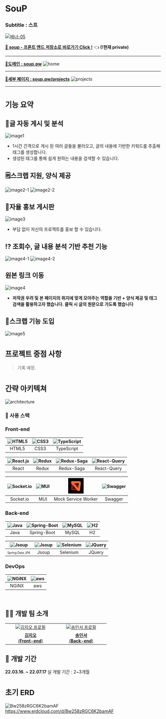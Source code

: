 <h1>SouP </h1>
<h3>Subtitle : 스프</h3>


[![배너-05](https://user-images.githubusercontent.com/94730032/177748360-33b02f88-e191-439d-a250-3a0e952ab5fd.jpg)](https://soup.pw)

[**🔗 soup - 프론트 엔드 저장소로 바로가기 Click !**](https://github.com/plrs9816/soup-frontend/) 👈  **(!현재 private)**


<hr>

**[🔗도메인 : soup.pw](https://soup.pw)**
![home](https://user-images.githubusercontent.com/94730032/180217883-243b428a-d5c7-404b-9857-333511a807de.gif)

<hr>

**[🔗세부 페이지 : soup.pw/projects](https://soup.pw/projects)**
![projects](https://user-images.githubusercontent.com/94730032/180216226-d1541e8f-124d-44f1-ba79-a54936e0ec5b.gif)

<hr>

# <small>기능 요약</small>
## 🚀글 자동 게시 및 분석
![image1](https://s3.us-west-2.amazonaws.com/secure.notion-static.com/0b77c66c-872c-4b87-a296-46e6467d53e8/Untitled.png?X-Amz-Algorithm=AWS4-HMAC-SHA256&X-Amz-Content-Sha256=UNSIGNED-PAYLOAD&X-Amz-Credential=AKIAT73L2G45EIPT3X45%2F20220721%2Fus-west-2%2Fs3%2Faws4_request&X-Amz-Date=20220721T132337Z&X-Amz-Expires=86400&X-Amz-Signature=7cea0f33e6f9b31e2d05c54389a1c1893a8851da58a2bdcf283b3c01b7556d31&X-Amz-SignedHeaders=host&response-content-disposition=filename%20%3D%22Untitled.png%22&x-id=GetObject)
- 1시간 간격으로 게시 된 여러 글들을 불러오고, 글의 내용에 기반한 키워드를 추출해 태그를 생성합니다.
- 생성된 태그를 통해 쉽게 원하는 내용을 검색할 수 있습니다.



## 🗒️스크랩 지원, 양식 제공
![image2-1](https://s3.us-west-2.amazonaws.com/secure.notion-static.com/34f559b6-f0bc-4cc1-9421-23c8aafbee5e/Untitled.png?X-Amz-Algorithm=AWS4-HMAC-SHA256&X-Amz-Content-Sha256=UNSIGNED-PAYLOAD&X-Amz-Credential=AKIAT73L2G45EIPT3X45%2F20220721%2Fus-west-2%2Fs3%2Faws4_request&X-Amz-Date=20220721T133145Z&X-Amz-Expires=86400&X-Amz-Signature=728a6db0b17f48237fae46f3b11a8fdc1395971b52ad953379226ad43c7abd72&X-Amz-SignedHeaders=host&response-content-disposition=filename%20%3D%22Untitled.png%22&x-id=GetObject)
![image2-2](https://s3.us-west-2.amazonaws.com/secure.notion-static.com/d96fa690-19d9-4a84-9d89-b0904cec1951/Untitled.png?X-Amz-Algorithm=AWS4-HMAC-SHA256&X-Amz-Content-Sha256=UNSIGNED-PAYLOAD&X-Amz-Credential=AKIAT73L2G45EIPT3X45%2F20220721%2Fus-west-2%2Fs3%2Faws4_request&X-Amz-Date=20220721T132920Z&X-Amz-Expires=86400&X-Amz-Signature=925fa7bec87c90713cc9da7ae514d46c21ba8fced1b8cf61bb6e1a9696b29d04&X-Amz-SignedHeaders=host&response-content-disposition=filename%20%3D%22Untitled.png%22&x-id=GetObject)

## 📢자율 홍보 게시판
![image3](https://s3.us-west-2.amazonaws.com/secure.notion-static.com/6c2b5188-5b7b-4e39-b113-017492f82cd0/Untitled.png?X-Amz-Algorithm=AWS4-HMAC-SHA256&X-Amz-Content-Sha256=UNSIGNED-PAYLOAD&X-Amz-Credential=AKIAT73L2G45EIPT3X45%2F20220721%2Fus-west-2%2Fs3%2Faws4_request&X-Amz-Date=20220721T132736Z&X-Amz-Expires=86400&X-Amz-Signature=57fad5aa455cb9939ded1f1c55bda39c9d7b1c9f339127ff9ed7059309b325b8&X-Amz-SignedHeaders=host&response-content-disposition=filename%20%3D%22Untitled.png%22&x-id=GetObject)
- 부담 없이 자신의 프로젝트를 홍보 할 수 있습니다.


## ⁉️ 조회수, 글 내용 분석 기반 추천 기능

![image4-1](https://s3.us-west-2.amazonaws.com/secure.notion-static.com/2c708d98-0d08-457d-8781-aa1fef3cc121/Untitled.png?X-Amz-Algorithm=AWS4-HMAC-SHA256&X-Amz-Content-Sha256=UNSIGNED-PAYLOAD&X-Amz-Credential=AKIAT73L2G45EIPT3X45%2F20220721%2Fus-west-2%2Fs3%2Faws4_request&X-Amz-Date=20220721T133316Z&X-Amz-Expires=86400&X-Amz-Signature=55c1df7c47cbed414f7eb6da4e3932359f4b4e1c6fd99c2c7ade0722681f70eb&X-Amz-SignedHeaders=host&response-content-disposition=filename%20%3D%22Untitled.png%22&x-id=GetObject)
![image4-2](https://s3.us-west-2.amazonaws.com/secure.notion-static.com/7fe5dcdf-8853-44f4-bcc3-8b840b33eb0d/Untitled.png?X-Amz-Algorithm=AWS4-HMAC-SHA256&X-Amz-Content-Sha256=UNSIGNED-PAYLOAD&X-Amz-Credential=AKIAT73L2G45EIPT3X45%2F20220721%2Fus-west-2%2Fs3%2Faws4_request&X-Amz-Date=20220721T134345Z&X-Amz-Expires=86400&X-Amz-Signature=a6e40ffa442261ae0d3978ebfab961e1676cbac3c5e7fc4248ce2ef2162a8897&X-Amz-SignedHeaders=host&response-content-disposition=filename%20%3D%22Untitled.png%22&x-id=GetObject)


## 원본 링크 이동
![image4](https://s3.us-west-2.amazonaws.com/secure.notion-static.com/f236199e-40c8-4330-a11a-d04fc84bf144/Untitled.png?X-Amz-Algorithm=AWS4-HMAC-SHA256&X-Amz-Content-Sha256=UNSIGNED-PAYLOAD&X-Amz-Credential=AKIAT73L2G45EIPT3X45%2F20220721%2Fus-west-2%2Fs3%2Faws4_request&X-Amz-Date=20220721T133416Z&X-Amz-Expires=86400&X-Amz-Signature=728fefbec4b1ef075ce68d632ba327a74f78bc3e03966ed7f39f250bc70cd1fc&X-Amz-SignedHeaders=host&response-content-disposition=filename%20%3D%22Untitled.png%22&x-id=GetObject)
- **저작권 우려 및  본 페이지의 취지에 맞게  모아주는 역할을 기반 + 양식 제공 및 태그 검색을 활용하고자 했습니다.   클릭 시 글의 원문으로 가도록 했습니다**

## 📝스크랩 기능 도입
![image5](https://s3.us-west-2.amazonaws.com/secure.notion-static.com/581283db-b633-44b4-850b-e9f9ab42fad2/Untitled.png?X-Amz-Algorithm=AWS4-HMAC-SHA256&X-Amz-Content-Sha256=UNSIGNED-PAYLOAD&X-Amz-Credential=AKIAT73L2G45EIPT3X45%2F20220721%2Fus-west-2%2Fs3%2Faws4_request&X-Amz-Date=20220721T133458Z&X-Amz-Expires=86400&X-Amz-Signature=891876f96bbb2e1cf245a61ba2ae6d391ed19bfe2dceb0c30bcc6f056ce91a58&X-Amz-SignedHeaders=host&response-content-disposition=filename%20%3D%22Untitled.png%22&x-id=GetObject)





# <small>프로젝트 중점 사항</small>
> 기록 예정.
>
>


# <small>간략 아키텍쳐</small>
![architecture](https://user-images.githubusercontent.com/94730032/170948874-8664a523-c1f0-459a-b119-6cad26c4cc04.jpg)


### 📜 사용 스택

### **Front-end**

| <img src="https://profilinator.rishav.dev/skills-assets/html5-original-wordmark.svg" alt="HTML5" width="50px" height="50px" /> | <img src="https://profilinator.rishav.dev/skills-assets/css3-original-wordmark.svg" alt="CSS3" width="50px" height="50px" /> | <img src="https://profilinator.rishav.dev/skills-assets/typescript-original.svg" alt="TypeScript" width="50px" height="50px" /> |
| :----------------------------------------------------------------------------------------------------------------------------: | :--------------------------------------------------------------------------------------------------------------------------: | :-----------------------------------------------------------------------------------------------------------------------------: |
|                                                             HTML5                                                              |                                                             CSS3                                                             |                                                           TypeScript                                                            |

| <img src="https://profilinator.rishav.dev/skills-assets/react-original-wordmark.svg" alt="React.js" width="50px" height="50px" /> | <img src="https://profilinator.rishav.dev/skills-assets/redux-original.svg" alt="Redux" width="50px" height="50px" /> | <img src="https://cdn.worldvectorlogo.com/logos/redux-saga.svg" alt="Redux-Saga" width="50px" height="50px" /> | <img src="https://react-query-v2.tanstack.com/_next/static/images/emblem-light-5d1cdce6c8bbb006ac6cefb8e1642877.svg" alt="React-Query" width="50px" height="50px" /> |
| :-------------------------------------------------------------------------------------------------------------------------------: | :-------------------------------------------------------------------------------------------------------------------: | :------------------------------------------------------------------------------------------------------------: | :------------------------------------------------------------------------------------------------------------------------------------------------------------------: |
|                                                               React                                                               |                                                         Redux                                                         |                                                   Redux-Saga                                                   |                                                                             React-Query                                                                              |

| <img src="https://cdn.worldvectorlogo.com/logos/socket-io.svg" alt="Socket.io" width="50px" height="50px" /> | <img src="https://mui.com/static/logo.png" alt="MUI" width="50px" height="50px" /> | <img src="https://github.com/mswjs/msw/raw/main/media/msw-logo.svg" alt="Mock Service Worker" width="50px" height="50px" /> | <img src="https://upload.wikimedia.org/wikipedia/commons/a/ab/Swagger-logo.png" alt="Swagger" width="50px" height="50px" /> |
| :----------------------------------------------------------------------------------------------------------: | :--------------------------------------------------------------------------------: | :-------------------------------------------------------------------------------------------------------------------------: | :-------------------------------------------------------------------------------------------------------------------------: | 
|                                                  Socket.io                                                   |                                        MUI                                         |                                                     Mock Service Worker                                                     |                                                           Swagger                                                           |


### **Back-end**

| <img src="https://profilinator.rishav.dev/skills-assets/java-original-wordmark.svg" alt="Java" width="57px" height="50px" /> | <img src="https://www.seekpng.com/png/full/8-80775_spring-logo-png-transparent-spring-java.png" alt="Spring-Boot" width="57px" height="50px" /> | <img src="https://profilinator.rishav.dev/skills-assets/mysql-original-wordmark.svg" alt="MySQL" width="57px" height="50px" /> | <img src="https://www.h2database.com/html/images/h2-logo-2.png" alt="H2" width="57px" height="50px" /> |
| :--------------------------------------------------------------------------------------------------------------------------: | :---------------------------------------------------------------------------------------------------------------------------------------------: | :----------------------------------------------------------------------------------------------------------------------------: | :----------------------------------------------------------------------------------------------------: |
|                                                             Java                                                             |                                                                   Spring-Boot                                                                   |                                                             MySQL                                                              |                                                   H2                                                   |

| <img src="https://velog.velcdn.com/images/do-hoon/post/02577821-7565-47ad-8cdf-9e5a764e0ce5/image.png" alt="Jsoup" width="70px" height="50px" /> | <img src="https://cdn.javacodeexamples.com/wp-content/uploads/Jsoup.png" alt="Jsoup" width="60px" height="50px" /> | <img src="https://blog.kakaocdn.net/dn/cQujw2/btqG6dk3tIB/Ho2Ur3C7I1RFIVkAI7pGHK/img.png" alt="Selenium" width="53px" height="50px" /> | <img src="https://profilinator.rishav.dev/skills-assets/jquery.png" alt="JQuery" width="53px" height="50px" /> |
| :----------------------------------------------------------------------------------------------------------------------------------------------: | :----------------------------------------------------------------------------------------------------------------: | :------------------------------------------------------------------------------------------------------------------------------------: | :------------------------------------------------------------------------------------------------------------: | 
|                                                                  <small><small>  Spring Data  JPA  </small></small>                              |                                                                Jsoup                                               |                                                                Selenium                                                                |                                              JQuery                                                            | 

### **DevOps**

| <img src="https://profilinator.rishav.dev/skills-assets/nginx-original.svg" alt="NGiNX" width="50px" height="50px" /> | <img src="https://pbs.twimg.com/profile_images/1351702967561252865/aXfcETIt_400x400.jpg" alt="aws" width="50px" height="50px" /> | 
| :-------------------------------------------------------------------------------------------------------------------: | :------------------------------------------------------------------------------------------------------------------------------: | 
|                                                         NGiNX                                                         |                                                               aws                                                                | 

<br />

## 🧑‍🧑 개발 팀 소개
<table>
   <tr>
      <td align="center" width="150px">
          <a href="https://github.com/plrs9816" target="_blank">
             <img src="https://avatars.githubusercontent.com/u/61955474?v=4" alt="김지오 프로필" />
          </a>
      </td>
      <td align="center" width="150px">
          <a href="https://github.com/in-seo" target="_blank">
             <img src="https://avatars.githubusercontent.com/u/94730032?v=4" alt="송인서 프로필" />
          </a>
      </td>
   </tr>
   <tr>
      <td align="center">
          <a href="https://github.com/plrs9816" target="_blank">
             <b>김지오</b><br />(<b>Front-end</b>)
          </a>
      </td>
      <td align="center">
          <a href="https://github.com/in-seo" target="_blank">
             <b>송인서</b><br />(<b>Back-end</b>)
          </a>
      </td>
   </tr>
</table>

## 📅 개발 기간
<strong>22.03.16. ~  22.07.17 </strong>
실 개발 기간 : 2~3개월


# <small>초기 ERD</small>
![Bw258zRGC6K2bamAF](https://user-images.githubusercontent.com/94730032/170948911-3a90aaee-8768-43c7-b26b-77f7d8ba15e7.png)
https://www.erdcloud.com/d/Bw258zRGC6K2bamAF
